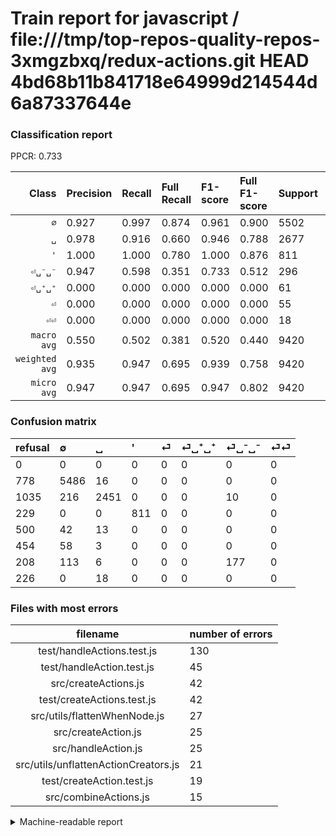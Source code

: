 # Train report for javascript / file:///tmp/top-repos-quality-repos-3xmgzbxq/redux-actions.git HEAD 4bd68b11b841718e64999d214544d6a87337644e

### Classification report

PPCR: 0.733

| Class | Precision | Recall | Full Recall | F1-score | Full F1-score | Support | Full Support | PPCR |
|------:|:----------|:-------|:------------|:---------|:---------|:--------|:-------------|:-----|
| `∅` | 0.927| 0.997| 0.874| 0.961| 0.900| 5502| 6280| 0.876 |
| `␣` | 0.978| 0.916| 0.660| 0.946| 0.788| 2677| 3712| 0.721 |
| `'` | 1.000| 1.000| 0.780| 1.000| 0.876| 811| 1040| 0.780 |
| `⏎␣⁻␣⁻` | 0.947| 0.598| 0.351| 0.733| 0.512| 296| 504| 0.587 |
| `⏎␣⁺␣⁺` | 0.000| 0.000| 0.000| 0.000| 0.000| 61| 515| 0.118 |
| `⏎` | 0.000| 0.000| 0.000| 0.000| 0.000| 55| 555| 0.099 |
| `⏎⏎` | 0.000| 0.000| 0.000| 0.000| 0.000| 18| 244| 0.074 |
| `macro avg` | 0.550| 0.502| 0.381| 0.520| 0.440| 9420| 12850| 0.733 |
| `weighted avg` | 0.935| 0.947| 0.695| 0.939| 0.758| 9420| 12850| 0.733 |
| `micro avg` | 0.947| 0.947| 0.695| 0.947| 0.802| 9420| 12850| 0.733 |

### Confusion matrix

|refusal|  ∅| ␣| '| ⏎| ⏎␣⁺␣⁺| ⏎␣⁻␣⁻| ⏎⏎| 
|:---|:---|:---|:---|:---|:---|:---|:---|
|0 |0 |0 |0 |0 |0 |0 |0 |
|778 |5486 |16 |0 |0 |0 |0 |0 |
|1035 |216 |2451 |0 |0 |0 |10 |0 |
|229 |0 |0 |811 |0 |0 |0 |0 |
|500 |42 |13 |0 |0 |0 |0 |0 |
|454 |58 |3 |0 |0 |0 |0 |0 |
|208 |113 |6 |0 |0 |0 |177 |0 |
|226 |0 |18 |0 |0 |0 |0 |0 |

### Files with most errors

| filename | number of errors|
|:----:|:-----|
| test/handleActions.test.js | 130 |
| test/handleAction.test.js | 45 |
| src/createActions.js | 42 |
| test/createActions.test.js | 42 |
| src/utils/flattenWhenNode.js | 27 |
| src/createAction.js | 25 |
| src/handleAction.js | 25 |
| src/utils/unflattenActionCreators.js | 21 |
| test/createAction.test.js | 19 |
| src/combineActions.js | 15 |

<details>
    <summary>Machine-readable report</summary>
```json
{
  "cl_report": {"\u0027": {"f1-score": 1.0, "precision": 1.0, "recall": 1.0, "support": 811}, "macro avg": {"f1-score": 0.519934877476287, "precision": 0.5502370195025718, "recall": 0.5015202968740801, "support": 9420}, "micro avg": {"f1-score": 0.947452229299363, "precision": 0.947452229299363, "recall": 0.947452229299363, "support": 9420}, "weighted avg": {"f1-score": 0.9391580679287347, "precision": 0.9353850957300571, "recall": 0.947452229299363, "support": 9420}, "\u2205": {"f1-score": 0.9610230358237717, "precision": 0.9274725274725275, "recall": 0.9970919665576155, "support": 5502}, "\u23ce": {"f1-score": 0.0, "precision": 0.0, "recall": 0.0, "support": 55}, "\u23ce\u23ce": {"f1-score": 0.0, "precision": 0.0, "recall": 0.0, "support": 18}, "\u23ce\u2423\u207a\u2423\u207a": {"f1-score": 0.0, "precision": 0.0, "recall": 0.0, "support": 61}, "\u23ce\u2423\u207b\u2423\u207b": {"f1-score": 0.732919254658385, "precision": 0.946524064171123, "recall": 0.597972972972973, "support": 296}, "\u2423": {"f1-score": 0.9456018518518517, "precision": 0.9776625448743518, "recall": 0.9155771385879716, "support": 2677}},
  "cl_report_full": {"\u0027": {"f1-score": 0.8762830902215019, "precision": 1.0, "recall": 0.7798076923076923, "support": 1040}, "macro avg": {"f1-score": 0.43950381704083824, "precision": 0.5502370195025718, "recall": 0.3806937136792746, "support": 12850}, "micro avg": {"f1-score": 0.8015267175572519, "precision": 0.947452229299363, "recall": 0.6945525291828794, "support": 12850}, "weighted avg": {"f1-score": 0.758415571343512, "precision": 0.8537477795675731, "recall": 0.6945525291828794, "support": 12850}, "\u2205": {"f1-score": 0.8997129971299712, "precision": 0.9274725274725275, "recall": 0.8735668789808917, "support": 6280}, "\u23ce": {"f1-score": 0.0, "precision": 0.0, "recall": 0.0, "support": 555}, "\u23ce\u23ce": {"f1-score": 0.0, "precision": 0.0, "recall": 0.0, "support": 244}, "\u23ce\u2423\u207a\u2423\u207a": {"f1-score": 0.0, "precision": 0.0, "recall": 0.0, "support": 515}, "\u23ce\u2423\u207b\u2423\u207b": {"f1-score": 0.5123010130246021, "precision": 0.946524064171123, "recall": 0.35119047619047616, "support": 504}, "\u2423": {"f1-score": 0.7882296189097925, "precision": 0.9776625448743518, "recall": 0.6602909482758621, "support": 3712}},
  "ppcr": 0.7330739299610894
}
```
</details>
